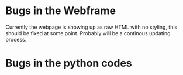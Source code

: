 # Bugs in the Webframe
Currently the webpage is showing up as raw HTML with no styling, this should be fixed at some point. Probably will be a continous updating process.

# Bugs in the python codes 

